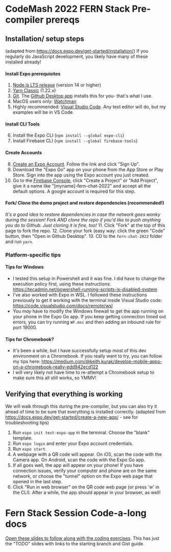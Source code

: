 # CodeMash 2022 FERN Stack Pre-compiler prereqs

## Installation/ setup steps
(adapted from https://docs.expo.dev/get-started/installation/)
If you regularly do JavaScript development, you likely have many of these installed already!

#### Install Expo prerequisites
1. [Node.js LTS release](https://nodejs.org/en/) (version 14 or higher)
2. [Yarn Classic](https://classic.yarnpkg.com/en/docs/install) (1.22.x)
3. [Git](https://git-scm.com/). The [Github Desktop app](https://desktop.github.com/) installs this for you- that's what I use.
4. MacOS users only: [Watchman](https://facebook.github.io/watchman/docs/install#buildinstall)
5. Highly recommended: [Visual Studio Code](https://code.visualstudio.com/download). Any text editor will do, but my examples will be in VS Code.
#### Install CLI Tools
6. Install the Expo CLI (`npm install --global expo-cli`)
7. Install Firebase CLI (`npm install --global firebase-tools`)
#### Create Accounts
8. [Create an Expo Account](https://expo.dev/). Follow the link and click "Sign Up".
9. Download the "Expo Go" app on your phone from the App Store or Play Store. Sign into the app using the Expo account you just created.
10. Go to the [Firebase Console](https://console.firebase.google.com/), click "Create a Project" or "Add Project", give it a name like "[myname]-fern-chat-2022" and accept all the default options. A google account is required for this step.
#### Fork/ Clone the demo project and restore dependencies (recommended!)
*It's a good idea to restore dependencies in case the network goes wonky during the session! Fork AND clone the repo if you'd like to push anything you do to Github. Just cloning it is fine, too!*
11. Click "Fork" at the top of this page to fork the repo.
12. Clone your fork (easy way: click the green "Code" button, then "Open in Github Desktop".
13. CD to the `fern-chat-2022` folder and run `yarn`.

### Platform-specific tips
#### Tips for Windows
- I tested this setup in Powershell and it was fine. I did have to change the execution policy first, using these instructions: https://tecadmin.net/powershell-running-scripts-is-disabled-system
- I've also worked with Expo in WSL. I followed these instructions previously to get it working with the terminal inside Visual Studio code: https://code.visualstudio.com/docs/remote/wsl
- You _may_ have to modify the Windows firewall to get the app running on your phone in the Expo Go app. If you keep getting connection timed out errors, you can try running `WF.msc` and then adding an inbound rule for port 19000.

#### Tips for Chromebook?
- It's been a while, but I have successfully setup most of this dev environment on a Chromebook. If you really want to try, you can follow my tips here: https://medium.com/@keith.kurak/develop-mobile-apps-on-a-chromebook-really-edd942ecd122
- I will very likely not have time to re-attempt a Chromebook setup to make sure this all still works, so YMMV!

## Verifying that everything is working
We will walk through this during the pre-compiler, but you can also try it ahead of time to be sure that everything is installed correctly.
(adapted from https://docs.expo.dev/get-started/create-a-new-app/ - see for troubleshooting tips)
1. Run `expo init test-expo-app` in the terminal. Choose the "blank" template.
2. Run `expo login` and enter your Expo account credentials.
3. Run `expo start`.
4. A webpage with a QR code will appear. On iOS, scan the code with the Camera app. On Android, scan the code with the Expo Go app.
5. If all goes well, the app will appear on your phone! If you have connection issues, verify your computer and phone are on the same network, or choose the "tunnel" option on the Expo web page that opened in the last step.
6. Click "Run in web browser" on the QR code web page (or press 'w' in the CLI). After a while, the app should appear in your browser, as well!

# Fern Stack Session Code-a-long docs

[Open these slides to follow along with the coding exercises](https://docs.google.com/presentation/d/1a3LBu4Pr0bhZSaDZzKlDr8hrAeIiLIO2MQmbcSYabzs/edit?usp=sharing). This has just the "TODO" slides with links to the starting branch and Gist guide.

